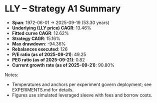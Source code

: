 # LLY – Strategy A1 Summary

- **Span**: 1972-06-01 → 2025-09-19 (53.30 years)
- **Underlying (LLY price) CAGR**: 13.46%
- **Fitted curve CAGR**: 12.62%
- **Strategy CAGR**: 15.16%
- **Max drawdown**: -94.36%
- **Rebalances executed**: 126
- **P/E ratio (as of 2025-09-21)**: 49.25
- **PEG ratio (as of 2025-09-21)**: 0.82
- **Current growth rate (as of 2025-09-21)**: 90.80%

Notes:

- Temperatures and anchors per experiment govern deployment; see EXPERIMENTS.md for details.
- Figures use simulated leveraged sleeve with fees and borrow costs.

